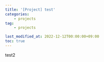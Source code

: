 ```yaml
---
title: '[Project] test'
categories:
    - projects
tag:
    - projects

last_modified_at: 2022-12-12T00:00:00+09:00
toc: true
---
```

test2